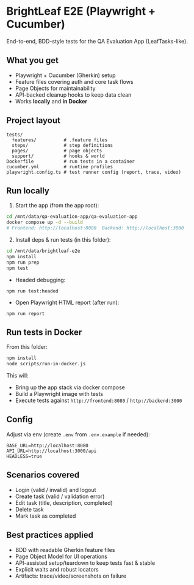 # BrightLeaf E2E (Playwright + Cucumber)

End-to-end, BDD-style tests for the QA Evaluation App (LeafTasks-like).

## What you get
- Playwright + Cucumber (Gherkin) setup
- Feature files covering auth and core task flows
- Page Objects for maintainability
- API-backed cleanup hooks to keep data clean
- Works **locally** and **in Docker**

## Project layout
```
tests/
  features/          # .feature files
  steps/             # step definitions
  pages/             # page objects
  support/           # hooks & world
Dockerfile           # run tests in a container
cucumber.yml         # runtime profiles
playwright.config.ts # test runner config (report, trace, video)
```

## Run locally

1. Start the app (from the app root):

```bash
cd /mnt/data/qa-evaluation-app/qa-evaluation-app
docker compose up -d --build
# Frontend: http://localhost:8080  Backend: http://localhost:3000
```

2. Install deps & run tests (in this folder):

```bash
cd /mnt/data/brightleaf-e2e
npm install
npm run prep
npm test
```

- Headed debugging:
```
npm run test:headed
```

- Open Playwright HTML report (after run):
```
npm run report
```

## Run tests in Docker

From this folder:

```bash
npm install
node scripts/run-in-docker.js
```

This will:
- Bring up the app stack via docker compose
- Build a Playwright image with tests
- Execute tests against `http://frontend:8080` / `http://backend:3000`

## Config

Adjust via env (create `.env` from `.env.example` if needed):

```
BASE_URL=http://localhost:8080
API_URL=http://localhost:3000/api
HEADLESS=true
```

## Scenarios covered

- Login (valid / invalid) and logout
- Create task (valid / validation error)
- Edit task (title, description, completed)
- Delete task
- Mark task as completed

## Best practices applied

- BDD with readable Gherkin feature files
- Page Object Model for UI operations
- API-assisted setup/teardown to keep tests fast & stable
- Explicit waits and robust locators
- Artifacts: trace/video/screenshots on failure


